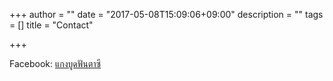 +++
author = ""
date = "2017-05-08T15:09:06+09:00"
description = ""
tags = []
title = "Contact"

+++

Facebook: [แกงบูดฟันตาซี](https://facebook.com/gbfuntasy)